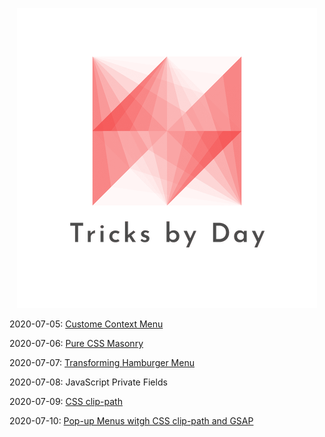 <div align="center">

![logo](./src/assets/logo-480.png)

</div>


2020-07-05: [Custome Context Menu](https://codepen.io/mudontire/pen/ZEQvRNX)

2020-07-06: [Pure CSS Masonry](https://codepen.io/mudontire/pen/yLevxRr)

2020-07-07: [Transforming Hamburger Menu](https://codepen.io/mudontire/pen/VweXWQR)

2020-07-08: JavaScript Private Fields 

2020-07-09: [CSS clip-path](https://codepen.io/mudontire/pen/XWXoJpJ)

2020-07-10: [Pop-up Menus witgh CSS clip-path and GSAP](https://codepen.io/mudontire/pen/abdPzNv)